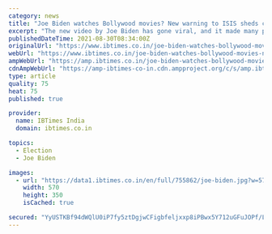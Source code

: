 ```yaml
---
category: news
title: "Joe Biden watches Bollywood movies? New warning to ISIS sheds clues"
excerpt: "The new video by Joe Biden has gone viral, and it made many people speculate that the American president is an ardent fan of Bollywood movies"
publishedDateTime: 2021-08-30T08:34:00Z
originalUrl: "https://www.ibtimes.co.in/joe-biden-watches-bollywood-movies-new-warning-isis-sheds-clues-840245"
webUrl: "https://www.ibtimes.co.in/joe-biden-watches-bollywood-movies-new-warning-isis-sheds-clues-840245"
ampWebUrl: "https://amp.ibtimes.co.in/joe-biden-watches-bollywood-movies-new-warning-isis-sheds-clues-840245"
cdnAmpWebUrl: "https://amp-ibtimes-co-in.cdn.ampproject.org/c/s/amp.ibtimes.co.in/joe-biden-watches-bollywood-movies-new-warning-isis-sheds-clues-840245"
type: article
quality: 75
heat: 75
published: true

provider:
  name: IBTimes India
  domain: ibtimes.co.in

topics:
  - Election
  - Joe Biden

images:
  - url: "https://data1.ibtimes.co.in/en/full/755862/joe-biden.jpg?w=570&h=350"
    width: 570
    height: 350
    isCached: true

secured: "YyUSTKBf94dWQlU0iP7fy5ztDgjwCFigbfeljxxp8iPBwx5Y712uGFuJOPf/Ls3Z8uP5wFiq1tuFyGWFCxM1Hx71PTZg3+I70lPYKh79m5a+c9YeXv5Ea/orRIxKHBZffW97XqNL/zZJvIlsRzuh88HW/ANA3oYnANRWfA3a7bLUoVwuv0t+4SN0hHwwTW6ppBs8FNTk+sgdEG1vEt/qpaNBrzVuR9NZpoH9CI+n9u0p3bv4wiM88kjADgQUz1DPflKBXlFMir08FKvhxJNVwkM0IRrsW4zdx5MIfBxJHOJuzgRDjGwdeEyh7wF9ZmA/QgkmLXX3zn74baIdQ6qTrY1ZU20Rp15TpQTYrmtfV/E=;3O4wZCQknB0m3xUbhbGd6A=="
---
```


